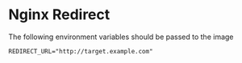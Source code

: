 # Nginx Redirect

The following environment variables should be passed to the image

```
REDIRECT_URL="http://target.example.com"
```
